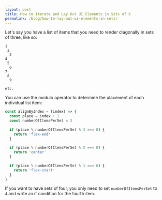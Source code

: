 ```yaml
---
layout: post
title: How to Iterate and Lay Out UI Elements in Sets of X
permalink: /blog/how-to-lay-out-ui-elements-in-sets/
---
```


Let's say you have a list of items that you need to render diagonally in sets
of three, like so:

```
1
 2
  3
4
 5
  6
7
 8
  9

etc.
```

You can use the modulo operator to determine the placement of each individual
list item:

```javascript
const alignByIndex = (index) => {
  const place = index + 1
  const numberOfItemsPerSet = 3
  
  if (place % numberOfItemsPerSet % 3 === 0) {
    return 'flex-end'
  }
  
  if (place % numberOfItemsPerSet % 2 === 0) {
    return 'center'
  }
  
  if (place % numberOfItemsPerSet % 1 === 0) {
    return 'flex-start'
  }
}
```

If you want to have sets of four, you only need to set `numberOfItemsPerSet`
to `4` and write an if condition for the fourth item.
